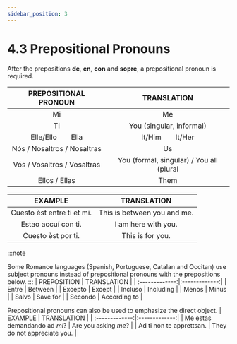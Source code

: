 ```yaml
---
sidebar_position: 3
---
```


# 4.3 Prepositional Pronouns

After the prepositions **de**, **en**, **con** and **sopre**, a prepositional pronoun is required.

| PREPOSITIONAL PRONOUN | TRANSLATION |
| :-------------:|:-------------:|
| Mi | Me |
| Ti | You (singular, informal) |
| Elle/Ello&emsp;&emsp;Ella | It/Him&emsp;&emsp;It/Her |
| Nós / Nosaltros / Nosaltras | Us |
| Vós / Vosaltros / Vosaltras | You (formal, singular) / You all (plural |
| Ellos / Ellas | Them |

| EXAMPLE | TRANSLATION |
| :-------------:|:-------------:|
| Cuesto èst entre ti et mi. | This is between you and me. |
| Estao accuí con ti. | I am here with you. |
| Cuesto èst por ti. | This is for you. |

:::note

Some Romance languages (Spanish, Portuguese, Catalan and Occitan) use subject pronouns instead of prepositional pronouns with the prepositions below.
:::
| PREPOSITION | TRANSLATION |
| :-------------:|:-------------:|
| Entre | Between |
| Excèpto | Except |
| Incluso | Including |
| Menos | Minus |
| Salvo | Save for |
| Secondo | According to |

Prepositional pronouns can also be used to emphasize the direct object.
| EXAMPLE | TRANSLATION |
| :-------------:|:-------------:|
| Me estas demandando ad *mi*? | Are you asking *me*? |
| Ad ti non te apprettsan. | They do not appreciate you. |
